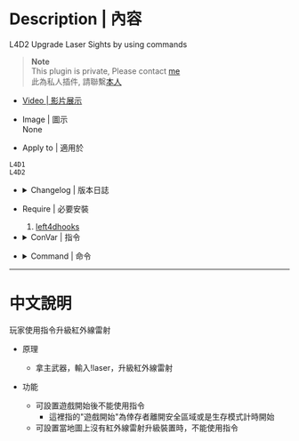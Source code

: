 # Description | 內容
L4D2 Upgrade Laser Sights by using commands

> __Note__ <br/>
This plugin is private, Please contact [me](https://github.com/fbef0102/Game-Private_Plugin#私人插件列表-private-plugins-list)<br/>
此為私人插件, 請聯繫[本人](https://github.com/fbef0102/Game-Private_Plugin#私人插件列表-private-plugins-list)

* [Video | 影片展示](https://youtu.be/eNFcXMafLuQ)

* Image | 圖示
<br/>None

* Apply to | 適用於
```
L4D1
L4D2
```

* <details><summary>Changelog | 版本日誌</summary>

	```php
	//AtomicStryker @ 2009-2012
	//HarryPotter @ 2022
	```
    * v1.0h (2022-11-27)
	    * Remake code
        * Add cvars amd command limit

    * v0.0
	    * [By AtomicStryker](https://forums.alliedmods.net/showthread.php?t=97946)
</details>

* Require | 必要安裝
	1. [left4dhooks](https://forums.alliedmods.net/showthread.php?t=321696)

* <details><summary>ConVar | 指令</summary>

	* cfg/sourcemod/l4d2_lasersight.cfg
	```php
	//  How long do the commands 'cool down' (0=No cold down)
	l4d2_lasersight_delay "1.0"

	// If 1, block laser command once survivors leaving saferoom or survival begins
	l4d2_lasersight_game_block "1"

	// If 1, block laser command if there are no any upgrade_laser_sight on the map
	l4d2_lasersight_map_block "1"
	```
</details>

* <details><summary>Command | 命令</summary>
	
	* **Upgrade laser sight**
	```php
	sm_laseron
	```

	* **Remove laser sight**
	```php
	sm_laseroff
	```

	* **Toggle laser sight**
	```php
	sm_laser
	```
</details>

- - - -
# 中文說明
玩家使用指令升級紅外線雷射

* 原理
	* 拿主武器，輸入!laser，升級紅外線雷射

* 功能
	* 可設置遊戲開始後不能使用指令
		* 這裡指的"遊戲開始"為倖存者離開安全區域或是生存模式計時開始
	* 可設置當地圖上沒有紅外線雷射升級裝置時，不能使用指令
